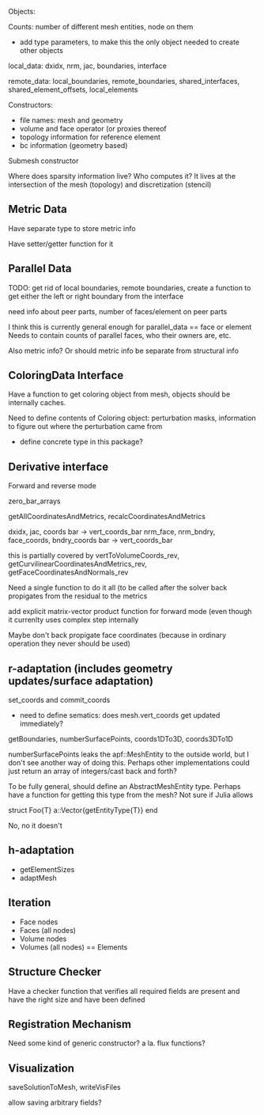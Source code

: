 Objects:

Counts: number of different mesh entities, node on them
  - add type parameters, to make this the only object needed to create other objects


local_data: dxidx, nrm, jac, boundaries, interface

remote_data: local_boundaries, remote_boundaries, shared_interfaces, shared_element_offsets, local_elements

Constructors:

 * file names: mesh and geometry
 * volume and face operator (or proxies thereof
 * topology information for reference element
 * bc information (geometry based)

Submesh constructor


Where does sparsity information live?  Who computes it?  It lives at the intersection of the mesh (topology) and discretization (stencil)

## Metric Data

  Have separate type to store metric info

  Have setter/getter function for it


## Parallel Data

  TODO: get rid of local boundaries, remote boundaries, create a function
  to get either the left or right boundary from the interface

  need info about peer parts, number of faces/element on peer parts

  I think this is currently general enough for parallel_data == face or element
  Needs to contain counts of parallel faces, who their owners are, etc.

  Also metric info?  Or should metric info be separate from structural info 

## ColoringData Interface

Have a function to get coloring object from mesh, objects should be internally
caches.

Need to define contents of Coloring object: perturbation masks, information to 
figure out where the perturbation came from

 * define concrete type in this package?

## Derivative interface

  Forward and reverse mode

  zero_bar_arrays

  getAllCoordinatesAndMetrics, recalcCoordinatesAndMetrics

  dxidx, jac, coords bar -> vert_coords_bar
  nrm_face, nrm_bndry, face_coords, bndry_coords bar -> vert_coords_bar

  this is partially covered by vertToVolumeCoords_rev, getCurvilinearCoordinatesAndMetrics_rev, getFaceCoordinatesAndNormals_rev

  Need a single function to do it all (to be called after the solver back
  propigates from the residual to the metrics


  add explicit matrix-vector product function for forward mode (even though
  it currenlty uses complex step internally

  Maybe don't back propigate face coordinates (because in ordinary operation
  they never should be used)

## r-adaptation (includes geometry updates/surface adaptation)

  set_coords and commit_coords

  * need to define sematics: does mesh.vert_coords get updated immediately?

  getBoundaries, numberSurfacePoints, coords1DTo3D, coords3DTo1D

  numberSurfacePoints leaks the apf::MeshEntity to the outside world, but
  I don't see another way of doing this.  Perhaps other implementations
  could just return an array of integers/cast back and forth?

  To be fully general, should define an AbstractMeshEntity type.  Perhaps
  have a function for getting this type from the mesh?  Not sure if Julia
  allows

  struct Foo{T}
    a::Vector{getEntityType{T}}
  end

  No, no it doesn't


## h-adaptation

  * getElementSizes
  * adaptMesh


## Iteration

  * Face nodes
  * Faces (all nodes)
  * Volume nodes
  * Volumes (all nodes) == Elements

## Structure Checker

Have a checker function that verifies all required fields are present and
have the right size and have been defined 


## Registration Mechanism

  Need some kind of generic constructor?  a la. flux functions?


## Visualization 

  saveSolutionToMesh, writeVisFiles

  allow saving arbitrary fields?
